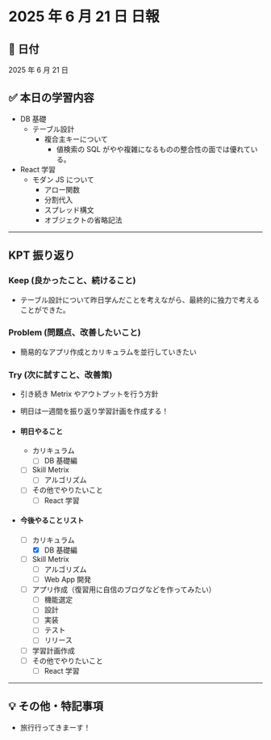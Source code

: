 # 2025 年 6 月 21 日 日報

## 📅 日付

2025 年 6 月 21 日

## ✅ 本日の学習内容

- DB 基礎
  - テーブル設計
    - 複合主キーについて
      - 値検索の SQL がやや複雑になるものの整合性の面では優れている。
- React 学習
  - モダン JS について
    - アロー関数
    - 分割代入
    - スプレッド構文
    - オブジェクトの省略記法

---

## KPT 振り返り

### Keep (良かったこと、続けること)

- テーブル設計について昨日学んだことを考えながら、最終的に独力で考えることができた。

### Problem (問題点、改善したいこと)

- 簡易的なアプリ作成とカリキュラムを並行していきたい

### Try (次に試すこと、改善策)

- 引き続き Metrix やアウトプットを行う方針
- 明日は一週間を振り返り学習計画を作成する！

- #### 明日やること
  - カリキュラム
    - [ ] DB 基礎編
  - [ ] Skill Metrix
    - [ ] アルゴリズム
  - [ ] その他でやりたいこと
    - [ ] React 学習
- #### 今後やることリスト
  - [ ] カリキュラム
    - [x] DB 基礎編
  - [ ] Skill Metrix
    - [ ] アルゴリズム
    - [ ] Web App 開発
  - [ ] アプリ作成（復習用に自信のブログなどを作ってみたい）
    - [ ] 機能選定
    - [ ] 設計
    - [ ] 実装
    - [ ] テスト
    - [ ] リリース
  - [ ] 学習計画作成
  - [ ] その他でやりたいこと
    - [ ] React 学習

---

## 💡 その他・特記事項

- 旅行行ってきまーす！
